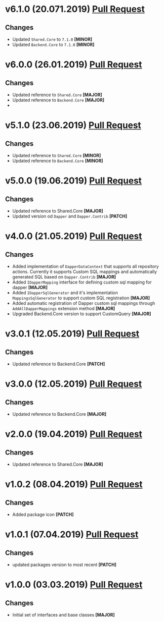 # v6.1.0 (20.071.2019) [Pull Request](https://github.com/oskardudycz/GoldenEye/pull/71)

## Changes

* Updated `Shared.Core` to `7.1.0` **[MINOR]**
* Updated `Backend.Core` to `7.1.0` **[MINOR]**

# v6.0.0 (26.01.2019) [Pull Request](https://github.com/oskardudycz/GoldenEye/pull/69)

## Changes

* Updated reference to `Shared.Core` **[MAJOR]**
* Updated reference to `Backend.Core` **[MAJOR]**
* 
# v5.1.0 (23.06.2019) [Pull Request](https://github.com/oskardudycz/GoldenEye/pull/65)

## Changes

* Updated reference to `Shared.Core` **[MINOR]**
* Updated reference to `Backend.Core` **[MINOR]**

# v5.0.0 (19.06.2019) [Pull Request](https://github.com/oskardudycz/GoldenEye/pull/64)

## Changes

* Updated reference to Shared.Core **[MAJOR]**
* Updated version od `Dapper` and `Dapper.Contrib` **[PATCH]**

# v4.0.0 (21.05.2019) [Pull Request](https://github.com/oskardudycz/GoldenEye/pull/59)

## Changes

* Added implementation of `DapperDataContext` that supports all repository actions. Currently it supports Custom SQL mappings and automatically generated SQL based on `Dapper.Contrib` **[MAJOR]**
* Added `IDapperMapping` interface for defining custom sql mapping for dapper **[MAJOR]**
* Added `IDapperSqlGenerator` and it's implementation `MappingsSqlGenerator` to support custom SQL registration **[MAJOR]**
* Added automatic registration of Dapper custom sql mappings through `AddAllDapperMappings` extension method **[MAJOR]**
* Upgraded Backend.Core version to support CustomQuery **[MAJOR]**

# v3.0.1 (12.05.2019) [Pull Request](https://github.com/oskardudycz/GoldenEye/pull/61)

## Changes

* Updated reference to Backend.Core **[PATCH]**

# v3.0.0 (12.05.2019) [Pull Request](https://github.com/oskardudycz/GoldenEye/pull/60)

## Changes

* Updated reference to Backend.Core **[MAJOR]**

# v2.0.0 (19.04.2019) [Pull Request](https://github.com/oskardudycz/GoldenEye/pull/58)

## Changes

* Updated reference to Shared.Core **[MAJOR]**


# v1.0.2 (08.04.2019) [Pull Request](https://github.com/oskardudycz/GoldenEye/pull/54)

## Changes

* Added package icon **[PATCH]**


# v1.0.1 (07.04.2019) [Pull Request](https://github.com/oskardudycz/GoldenEye/pull/53)

## Changes

* updated packages version to most recent **[PATCH]**


# v1.0.0 (03.03.2019) [Pull Request](https://github.com/oskardudycz/GoldenEye/pull/51)

## Changes

* Initial set of interfaces and base classes **[MAJOR]**
